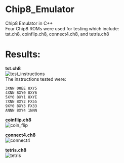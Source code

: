 # Chip8_Emulator
Chip8 Emulator in C++  
Four Chip8 ROMs were used for testing which include:  
tst.ch8, coinflip.ch8, connect4.ch8, and tetris.ch8  
# Results:  
**tst.ch8**  
![test_instructions](https://github.com/user-attachments/assets/3de20852-0a2e-45b2-82b7-dd73641e88b0)  
The instructions tested were:
```
3XNN 00EE 8XY5  
4XNN 8XY0 8XY6  
5XY0 8XY1 8XYE  
7XNN 8XY2 FX55  
9XY0 8XY3 FX33  
ANNN 8XY4 1NNN  
```
**coinflip.ch8**  
![coin_flip](https://github.com/user-attachments/assets/ca47b40f-bf32-400c-a4fd-e192ff33a5d3)  

**connect4.ch8**  
![connect4](https://github.com/user-attachments/assets/4a809cc4-20ca-435a-a12c-0f48cd6e39cd)  

**tetris.ch8**  
![tetris](https://github.com/user-attachments/assets/304c24df-e8ee-4db3-9bc1-0d24d0ad273c)

